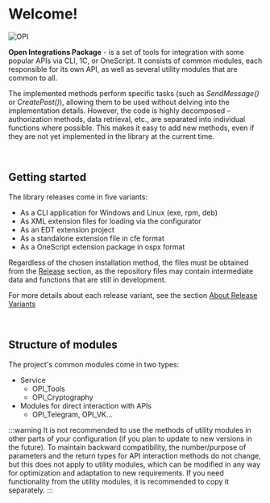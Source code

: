 ﻿---
id: Start
sidebar_class_name: NachaloRaboty
---

# Welcome!

![OPI](../../static/img/logo_long.png)

**Open Integrations Package** - is a set of tools for integration with some popular APIs via CLI, 1C, or OneScript. It consists of common modules, each responsible for its own API, as well as several utility modules that are common to all. 

The implemented methods perform specific tasks (such as *SendMessage()* or *CreatePost()*), allowing them to be used without delving into the implementation details. However, the code is highly decomposed – authorization methods, data retrieval, etc., are separated into individual functions where possible. This makes it easy to add new methods, even if they are not yet implemented in the library at the current time.

<br/>

## Getting started

The library releases come in five variants: 

- As a CLI application for Windows and Linux (exe, rpm, deb)
- As XML extension files for loading via the configurator
- As an EDT extension project
- As a standalone extension file in cfe format
- As a OneScript extension package in ospx format

Regardless of the chosen installation method, the files must be obtained from the [Release](https://github.com/Bayselonarrend/OpenIntegrations/releases) section, as the repository files may contain intermediate data and functions that are still in development. 

For more details about each release variant, see the section [About Release Variants](/docs/Start/Release-variants)

<br/>

## Structure of modules

The project's common modules come in two types: 

- Service 
	- OPI_Tools
	- OPI_Cryptography
- Modules for direct interaction with APIs
	- OPI_Telegram, OPI_VK...
	
:::warning
It is not recommended to use the methods of utility modules in other parts of your configuration (if you plan to update to new versions in the future). To maintain backward compatibility, the number/purpose of parameters and the return types for API interaction methods do not change, but this does not apply to utility modules, which can be modified in any way for optimization and adaptation to new requirements. If you need functionality from the utility modules, it is recommended to copy it separately.
:::

